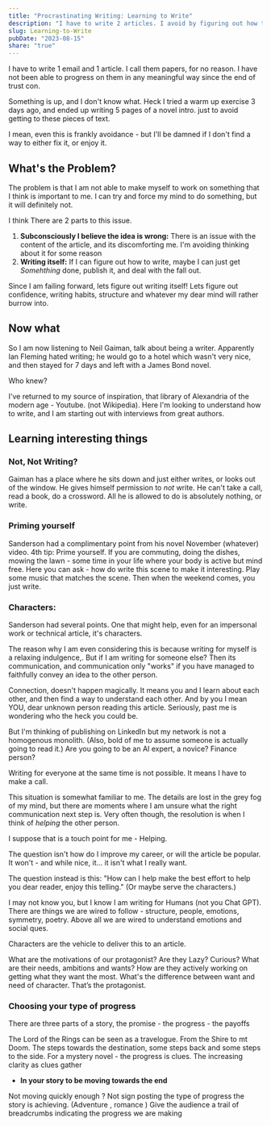 ```yaml
---
title: "Procrastinating Writing: Learning to Write"
description: "I have to write 2 articles. I avoid by figuring out how to do it well"
slug: Learning-to-Write
pubDate: "2023-08-15"
share: "true"
---
```


I have to write 1 email and 1 article. I call them papers, for no reason. I have not been able to progress on them in any meaningful way since the end of trust con. 

Something is up, and I don't know what. Heck I tried a warm up exercise 3 days ago, and ended up writing 5 pages of a novel intro. just to avoid getting to these pieces of text.

I mean, even this is frankly avoidance - but I'll be damned if I don't find a way to either fix it, or enjoy it. 


## What's the Problem?

The problem is that I am not able to make myself to work on something that I think is important to me. I can try and force my mind to do something, but it will definitely not. 

I think There are 2 parts to this issue. 
1) **Subconsciously I believe the idea is wrong:** There is an issue with the content of the article, and its discomforting me. I'm avoiding thinking about it for some reason
2) **Writing itself:** If I can figure out how to write, maybe I can just get *Somehthing* done, publish it, and deal with the fall out.

Since I am failing forward, lets figure out writing itself! Lets figure out confidence, writing habits, structure and whatever my dear mind will rather burrow into.

## Now what

So I am now listening to Neil Gaiman, talk about being a writer. Apparently Ian Fleming hated writing; he would go to a hotel which wasn't very nice, and then stayed for 7 days and left with a James Bond novel. 

Who knew?

I've returned to my source of inspiration, that library of Alexandria of the modern age - Youtube. (not Wikipedia). Here I'm looking to understand how to write, and I am starting out with interviews from great authors. 

## Learning interesting things

### Not, Not Writing?
Gaiman has a place where he sits down and just either writes, or looks out of the window. He gives himself permission to *not* write. He can't take a call, read a book, do a crossword. All he is allowed to do is absolutely nothing, or write.

### Priming yourself
Sanderson had a complimentary point from his novel November (whatever) video. 4th tip: Prime yourself. If you are commuting, doing the dishes, mowing the lawn - some time in your life where your body is active but mind free. Here you can ask - how do write this scene to make it interesting. Play some music that matches the scene. 
Then when the weekend comes, you just write. 


### Characters: 
Sanderson had several points. One that might help, even for an impersonal work or technical article, it's characters.

The reason why I am even considering this is because writing for myself is a relaxing indulgence,. But if I am writing for someone else? Then its communication, and communication only "works" if you have managed to faithfully convey an idea to the other person.

Connection, doesn't happen magically. It means you and I learn about each other, and then find a way to understand each other. And by you I mean YOU, dear unknown person reading this article. Seriously, past me is wondering who the heck you could be. 

But I'm thinking of publishing on LinkedIn but my network is not a homogenous monolith. (Also, bold of me to assume someone is actually going to read it.) Are you going to be an AI expert, a novice? Finance person? 

Writing for everyone at the same time is not possible. It means I have to make a call.

This situation is somewhat familiar to me. The details are lost in the grey fog of my mind, but there are moments where I am unsure what the right communication next step is. Very often though, the resolution is when I think of *helping* the other person. 

I suppose that is a touch point for me - Helping.

The question isn't how do I improve my career, or will the article be popular. It won't - and while nice, it... it isn't what I really want. 

The question instead is this: "How can I help make the best effort to help you dear reader, enjoy this telling." (Or maybe serve the characters.)

I may not know you, but I know I am writing for Humans (not you Chat GPT). There are things we are wired to follow - structure, people, emotions, symmetry, poetry. Above all we are wired to understand emotions and social ques.

Characters are the vehicle to deliver this to an article. 

What are the motivations of our protagonist? Are they Lazy? Curious? What are their needs, ambitions and wants?
How are they actively working on getting what they want the most. What's the difference between want and need of character. That’s the protagonist.


### Choosing your type of progress
 
There are three parts of a story, the promise - the progress - the payoffs

The Lord of the Rings can be seen as a travelogue. From the Shire to mt Doom. The steps towards the destination, some steps back and some steps to the side. 
For a mystery novel - the progress is clues. The increasing clarity as clues gather

- **In your story to be moving towards the end**

Not moving quickly enough ? Not sign posting the type of progress the story is achieving. (Adventure , romance )
Give the audience a trail of breadcrumbs indicating the progress we are making

